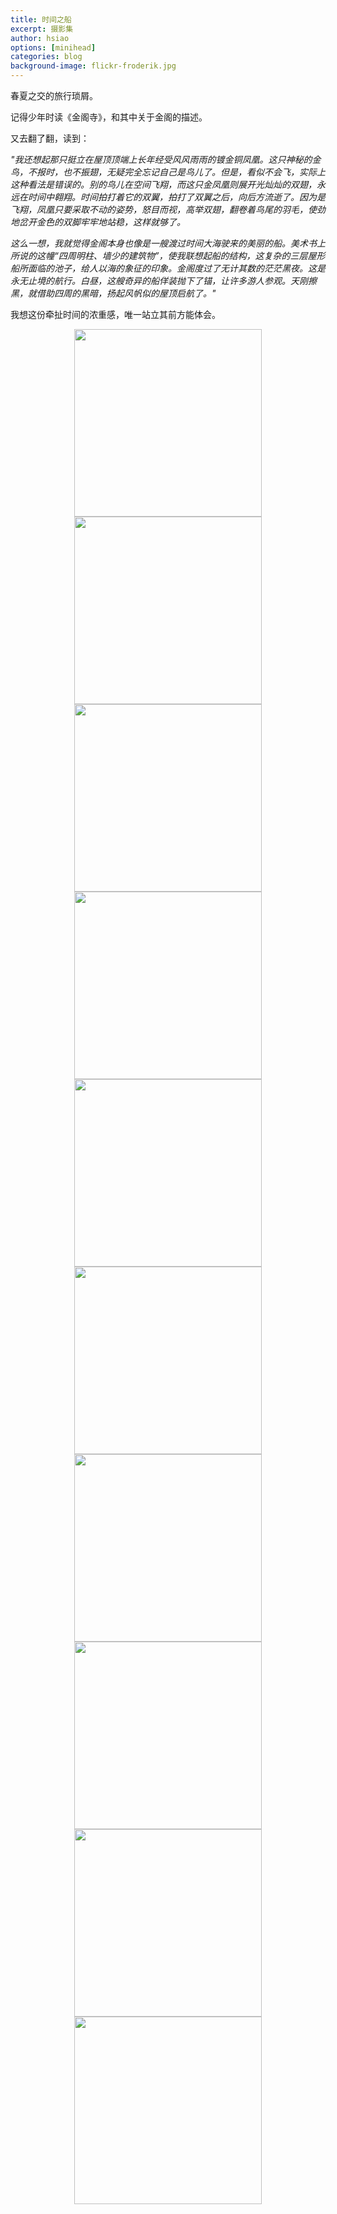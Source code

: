 ```yaml
---
title: 时间之船
excerpt: 摄影集
author: hsiao
options: [minihead]
categories: blog
background-image: flickr-froderik.jpg
---
```


春夏之交的旅行琐屑。

记得少年时读《金阁寺》，和其中关于金阁的描述。

又去翻了翻，读到：

*"我还想起那只挺立在屋顶顶端上长年经受风风雨雨的镀金铜凤凰。这只神秘的金鸟，不报时，也不振翅，无疑完全忘记自己是鸟儿了。但是，看似不会飞，实际上这种看法是错误的。别的鸟儿在空间飞翔，而这只金凤凰则展开光灿灿的双翅，永远在时间中翱翔。时间拍打着它的双翼，拍打了双翼之后，向后方流逝了。因为是飞翔，凤凰只要采取不动的姿势，怒目而视，高举双翅，翻卷着鸟尾的羽毛，使劲地岔开金色的双脚牢牢地站稳，这样就够了。*

*这么一想，我就觉得金阁本身也像是一艘渡过时间大海驶来的美丽的船。美术书上所说的这幢“四周明柱、墙少的建筑物”，使我联想起船的结构，这复杂的三层屋形船所面临的池子，给人以海的象征的印象。金阁度过了无计其数的茫茫黑夜。这是永无止境的航行。白昼，这艘奇异的船佯装抛下了锚，让许多游人参观。天刚擦黑，就借助四周的黑暗，扬起风帆似的屋顶启航了。"*

我想这份牵扯时间的浓重感，唯一站立其前方能体会。

<center class="half">
    <img src="https://i.postimg.cc/Cx88dLcv/20190430-DSCF0800.jpg" width="300"/>
    <img src="https://i.postimg.cc/W1V92KnJ/20190428-IMG-3093.jpg" width="300"/>
</center>

<center class="half">
<img src="https://i.postimg.cc/fbnMTMPf/20190429-DSCF0745.jpg" width="300"/>
<img src="https://i.postimg.cc/bdct97J0/20190428-DSCF0641.jpg" width="300"/>
</center>

<center class="half">
<img src="https://i.postimg.cc/Ss4QVm7x/20190429-DSCF0698.jpg" width="300"/>
<img src="https://i.postimg.cc/3xHK3KVC/20190428-IMG-3095.jpg" width="300"/>
</center>

<center class="half">
<img src="https://i.postimg.cc/fTPwpcjF/20190430-DSCF0839.jpg" width="300"/>
<img src="https://i.postimg.cc/0yJ8szVN/20190430-DSCF0895.jpg" width="300"/>
</center>

<center class="half">
<img src="https://i.postimg.cc/BZYsPTy6/20190501-DSCF0924.jpg" width="300"/>
<img src="https://i.postimg.cc/KvpzFSF0/20190501-IMG-3139.jpg" width="300"/>
</center>
